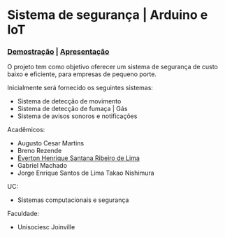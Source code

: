 # Sistema de segurança | Arduino e IoT
### [Demostração](https://www.youtube.com/watch?v=A0NmD227lug&list=LL&index=11&ab_channel=EvertonHenriqueSantanaRibeirodeLima) | [Apresentação](https://view.genial.ly/6196384c8bfcf70d8acf1cf4/presentation-geniaflix-presentation)

O projeto tem como objetivo oferecer um sistema de segurança de custo baixo e eficiente, para empresas de pequeno porte. 

Inicialmente será fornecido os seguintes sistemas:

- Sistema de detecção de movimento
- Sistema de detecção de fumaça | Gás
- Sistema de avisos sonoros e notificações 


Acadêmicos: 
- Augusto Cesar Martins
- Breno Rezende
- [Everton Henrique Santana Ribeiro de Lima](www.linkedin.com/in/evertonribeiro007)
- Gabriel Machado
- Jorge Enrique Santos de Lima Takao Nishimura

UC: 
- Sistemas computacionais e segurança 

Faculdade:
-  Unisociesc Joinville
